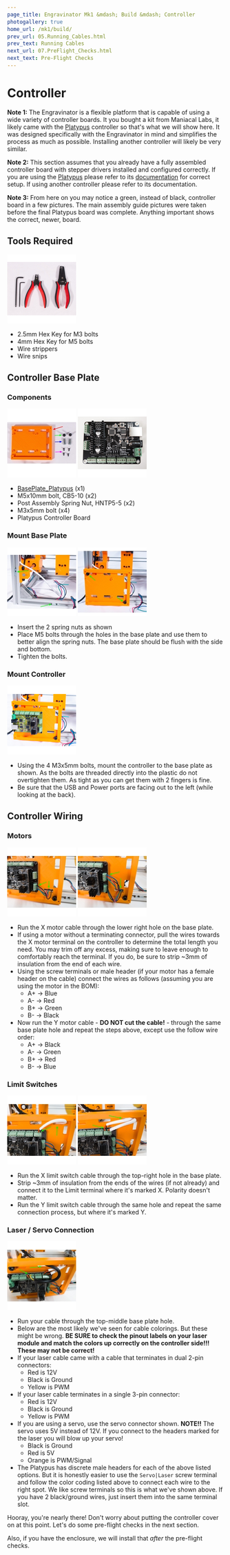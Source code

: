 ```yaml
---
page_title: Engravinator Mk1 &mdash; Build &mdash; Controller
photogallery: true
home_url: /mk1/build/
prev_url: 05.Running_Cables.html
prev_text: Running Cables
next_url: 07.PreFlight_Checks.html
next_text: Pre-Flight Checks
---
```

# Controller

**Note 1:** The Engravinator is a flexible platform that is capable of using a wide variety of controller boards. It you bought a kit from Maniacal Labs, it likely came with the [Platypus](https://ManiacalLabs.com/Platypus) controller so that's what we will show here. It was designed specifically with the Engravinator in mind and simplifies the process as much as possible. Installing another controller will likely be very similar.

**Note 2:** This section assumes that you already have a fully assembled controller board with stepper drivers installed and configured correctly. If you are using the [Platypus](https://ManiacalLabs.com/Platypus) please refer to its [documentation](https://github.com/ManiacalLabs/Platypus/blob/master/docs/Usage.md) for correct setup. If using another controller please refer to its documentation.

**Note 3:** From here on you may notice a green, instead of black, controller board in a few pictures. The main assembly guide pictures were taken before the final Platypus board was complete. Anything important shows the correct, newer, board.

## Tools Required

<a href="/mk1/img/build/111.jpg" data-imagelightbox="a"><img src="/mk1/img/build/thumb/111.jpg"></a>

- 2.5mm Hex Key for M3 bolts
- 4mm Hex Key for M5 bolts
- Wire strippers
- Wire snips

## Controller Base Plate

### Components

<a href="/mk1/img/build/112.jpg" data-imagelightbox="b"><img src="/mk1/img/build/thumb/112.jpg"></a>
<a href="/mk1/img/build/174.jpg" data-imagelightbox="b"><img src="/mk1/img/build/thumb/174.jpg"></a>

- <span class="dot red"></span> [BasePlate_Platypus](https://github.com/ManiacalLabs/Engravinator/blob/master/Mk1/Fabrication/3D_Printed/Controller_Box/BasePlate_Platypus.stl) (x1)
- <span class="dot green"></span> M5x10mm bolt, CB5-10 (x2)
- <span class="dot blue"></span> Post Assembly Spring Nut, HNTP5-5 (x2)
- <span class="dot purple"></span> M3x5mm bolt (x4)
- Platypus Controller Board

### Mount Base Plate

<a href="/mk1/img/build/114.jpg" data-imagelightbox="c"><img src="/mk1/img/build/thumb/114.jpg"></a>
<a href="/mk1/img/build/115.jpg" data-imagelightbox="c"><img src="/mk1/img/build/thumb/115.jpg"></a>

- Insert the 2 spring nuts as shown
- Place M5 bolts through the holes in the base plate and use them to better align the spring nuts. The base plate should be flush with the side and bottom.
- Tighten the bolts.

### Mount Controller

<a href="/mk1/img/build/116.jpg" data-imagelightbox="d"><img src="/mk1/img/build/thumb/116.jpg"></a>

- Using the 4 M3x5mm bolts, mount the controller to the base plate as shown. As the bolts are threaded directly into the plastic do not overtighten them. As tight as you can get them with 2 fingers is fine.
- Be sure that the USB and Power ports are facing out to the left (while looking at the back).

## Controller Wiring

### Motors

<a href="/mk1/img/build/167.jpg" data-imagelightbox="e"><img src="/mk1/img/build/thumb/167.jpg"></a>
<a href="/mk1/img/build/168.jpg" data-imagelightbox="e"><img src="/mk1/img/build/thumb/168.jpg"></a>

- Run the X motor cable through the lower right hole on the base plate.
- If using a motor without a terminating connector, pull the wires towards the X motor terminal on the controller to determine the total length you need. You may trim off any excess, making sure to leave enough to comfortably reach the terminal. If you do, be sure to strip ~3mm of insulation from the end of each wire.
- Using the screw terminals or male header (if your motor has a female header on the cable) connect the wires as follows (assuming you are using the motor in the BOM):
  - A+ &rarr; Blue
  - A- &rarr; Red
  - B+ &rarr; Green
  - B- &rarr; Black
- Now run the Y motor cable - **DO NOT cut the cable!** - through the same base plate hole and repeat the steps above, except use the follow wire order:
  - A+ &rarr; Black
  - A- &rarr; Green
  - B+ &rarr; Red
  - B- &rarr; Blue

### Limit Switches

<a href="/mk1/img/build/169.jpg" data-imagelightbox="f"><img src="/mk1/img/build/thumb/169.jpg"></a>
<a href="/mk1/img/build/170.jpg" data-imagelightbox="f"><img src="/mk1/img/build/thumb/170.jpg"></a>

- Run the X limit switch cable through the top-right hole in the base plate.
- Strip ~3mm of insulation from the ends of the wires (if not already) and connect it to the Limit terminal where it's marked X. Polarity doesn't matter.
- Run the Y limit switch cable through the same hole and repeat the same connection process, but where it's marked Y.

### Laser / Servo Connection

<a href="/mk1/img/build/171.jpg" data-imagelightbox="g"><img src="/mk1/img/build/thumb/171.jpg"></a>

- Run your cable through the top-middle base plate hole.
- Below are the most likely we've seen for cable colorings. But these might be wrong. **BE SURE to check the pinout labels on your laser module and match the colors up correctly on the controller side!!! These may not be correct!**
- If your laser cable came with a cable that terminates in dual 2-pin connectors:
  - Red is 12V
  - Black is Ground
  - Yellow is PWM
- If your laser cable terminates in a single 3-pin connector:
  - Red is 12V
  - Black is Ground
  - Yellow is PWM
- If you are using a servo, use the servo connector shown. **NOTE!!** The servo uses 5V instead of 12V. If you connect to the headers marked for the laser you will blow up your servo!
  - Black is Ground
  - Red is 5V
  - Orange is PWM/Signal
- The Platypus has discrete male headers for each of the above listed options. But it is honestly easier to use the `Servo|Laser` screw terminal and follow the color coding listed above to connect each wire to the right spot. We like screw terminals so this is what we've shown above. If you have 2 black/ground wires, just insert them into the same terminal slot.

Hooray, you're nearly there! Don't worry about putting the controller cover on at this point. Let's do some pre-flight checks in the next section.


Also, if you have the enclosure, we will install that *after* the pre-flight checks.